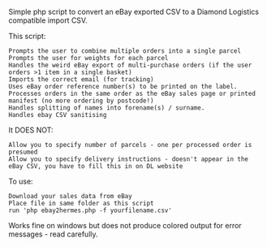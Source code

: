 Simple php script to convert an eBay exported CSV to a Diamond Logistics compatible import CSV.

This script:

    Prompts the user to combine multiple orders into a single parcel
    Prompts the user for weights for each parcel
    Handles the weird eBay export of multi-purchase orders (if the user orders >1 item in a single basket)
    Imports the correct email (for tracking)
    Uses eBay order reference number(s) to be printed on the label.
    Processes orders in the same order as the eBay sales page or printed manifest (no more ordering by postcode!)
    Handles splitting of names into forename(s) / surname.
    Handles ebay CSV sanitising
    
It DOES NOT:

    Allow you to specify number of parcels - one per processed order is presumed
    Allow you to specify delivery instructions - doesn't appear in the eBay CSV, you have to fill this in on DL website

To use:

    Download your sales data from eBay
    Place file in same folder as this script
    run 'php ebay2hermes.php -f yourfilename.csv'

Works fine on windows but does not produce colored output for error messages - read carefully.

